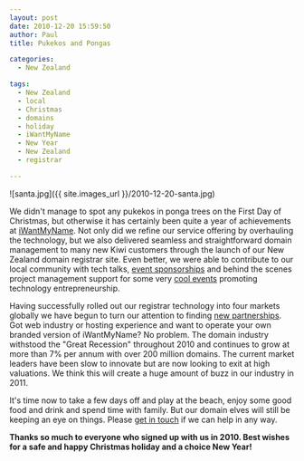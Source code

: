 ```yaml
---
layout: post
date: 2010-12-20 15:59:50
author: Paul
title: Pukekos and Pongas

categories:
  - New Zealand

tags:
  - New Zealand
  - local
  - Christmas
  - domains
  - holiday
  - iWantMyName
  - New Year
  - New Zealand
  - registrar

---
```


![santa.jpg]({{ site.images_url }}/2010-12-20-santa.jpg)

We didn't manage to spot any pukekos in ponga trees on the First Day of Christmas, but otherwise it has certainly been quite a year of achievements at [iWantMyName](https://iwantmyname.co.nz/). Not only did we refine our service offering by overhauling the technology, but we also delivered seamless and straightforward domain management to many new Kiwi customers through the launch of our New Zealand domain registrar site. Even better, we were able to contribute to our local community with tech talks, [event sponsorships](https://iwantmyname.com/blog/2010/09/family-fun-forecast-for-software-freedom-day.html) and behind the scenes project management support for some very [cool events](http://up.org.nz/media/news/wellington_to_the_world_2010_review) promoting technology entrepreneurship.

Having successfully rolled out our registrar technology into four markets globally we have begun to turn our attention to finding [new partnerships](https://iwantmyname.com/blog/2010/10/domain-registrar-solution.html). Got web industry or hosting experience and want to operate your own branded version of iWantMyName? No problem. The domain industry withstood the "Great Recession" throughout 2010 and continues to grow at more than 7% per annum with over 200 million domains. The current market leaders have been slow to innovate but are now looking to exit at high valuations. We think this will create a huge amount of buzz in our industry in 2011.

It's time now to take a few days off and play at the beach, enjoy some good food and drink and spend time with family. But our domain elves will still be keeping an eye on things. Please [get in touch](https://iwantmyname.co.nz/support) if we can help in any way.

**Thanks so much to everyone who signed up with us in 2010. Best wishes for a safe and happy Christmas holiday and a choice New Year!**
